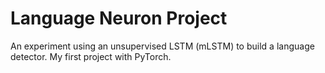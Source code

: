 # Language Neuron Project
An experiment using an unsupervised LSTM (mLSTM) to build a language detector. My first project with PyTorch.
